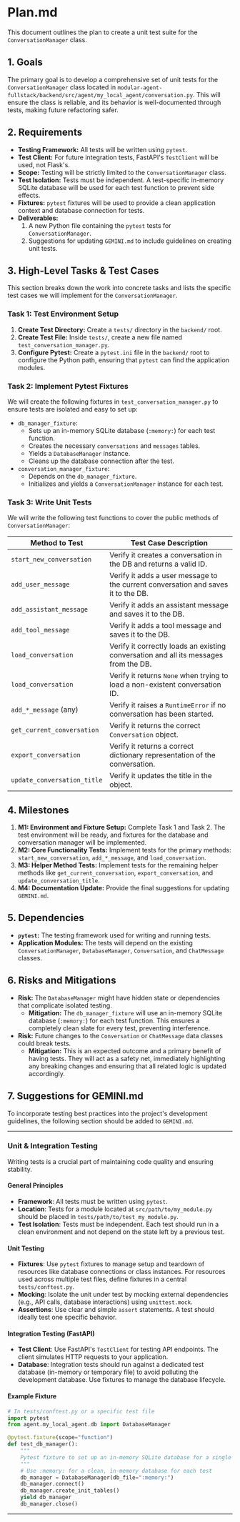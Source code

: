 # Plan.md

This document outlines the plan to create a unit test suite for the `ConversationManager` class.

## 1. Goals

The primary goal is to develop a comprehensive set of unit tests for the `ConversationManager` class located in `modular-agent-fullstack/backend/src/agent/my_local_agent/conversation.py`. This will ensure the class is reliable, and its behavior is well-documented through tests, making future refactoring safer.

## 2. Requirements

*   **Testing Framework:** All tests will be written using `pytest`.
*   **Test Client:** For future integration tests, FastAPI's `TestClient` will be used, not Flask's.
*   **Scope:** Testing will be strictly limited to the `ConversationManager` class.
*   **Test Isolation:** Tests must be independent. A test-specific in-memory SQLite database will be used for each test function to prevent side effects.
*   **Fixtures:** `pytest` fixtures will be used to provide a clean application context and database connection for tests.
*   **Deliverables:**
    1.  A new Python file containing the `pytest` tests for `ConversationManager`.
    2.  Suggestions for updating `GEMINI.md` to include guidelines on creating unit tests.

## 3. High-Level Tasks & Test Cases

This section breaks down the work into concrete tasks and lists the specific test cases we will implement for the `ConversationManager`.

### Task 1: Test Environment Setup

1.  **Create Test Directory:** Create a `tests/` directory in the `backend/` root.
2.  **Create Test File:** Inside `tests/`, create a new file named `test_conversation_manager.py`.
3.  **Configure Pytest:** Create a `pytest.ini` file in the `backend/` root to configure the Python path, ensuring that `pytest` can find the application modules.

### Task 2: Implement Pytest Fixtures

We will create the following fixtures in `test_conversation_manager.py` to ensure tests are isolated and easy to set up:

*   `db_manager_fixture`:
    *   Sets up an in-memory SQLite database (`:memory:`) for each test function.
    *   Creates the necessary `conversations` and `messages` tables.
    *   Yields a `DatabaseManager` instance.
    *   Cleans up the database connection after the test.
*   `conversation_manager_fixture`:
    *   Depends on the `db_manager_fixture`.
    *   Initializes and yields a `ConversationManager` instance for each test.

### Task 3: Write Unit Tests

We will write the following test functions to cover the public methods of `ConversationManager`:

| Method to Test              | Test Case Description                                                              |
| --------------------------- | ---------------------------------------------------------------------------------- |
| `start_new_conversation`    | Verify it creates a conversation in the DB and returns a valid ID.                 |
| `add_user_message`          | Verify it adds a user message to the current conversation and saves it to the DB.  |
| `add_assistant_message`     | Verify it adds an assistant message and saves it to the DB.                        |
| `add_tool_message`          | Verify it adds a tool message and saves it to the DB.                              |
| `load_conversation`         | Verify it correctly loads an existing conversation and all its messages from the DB. |
| `load_conversation`         | Verify it returns `None` when trying to load a non-existent conversation ID.       |
| `add_*_message` (any)       | Verify it raises a `RuntimeError` if no conversation has been started.             |
| `get_current_conversation`  | Verify it returns the correct `Conversation` object.                               |
| `export_conversation`       | Verify it returns a correct dictionary representation of the conversation.         |
| `update_conversation_title` | Verify it updates the title in the object.                                         |

## 4. Milestones

1.  **M1: Environment and Fixture Setup:** Complete Task 1 and Task 2. The test environment will be ready, and fixtures for the database and conversation manager will be implemented.
2.  **M2: Core Functionality Tests:** Implement tests for the primary methods: `start_new_conversation`, `add_*_message`, and `load_conversation`.
3.  **M3: Helper Method Tests:** Implement tests for the remaining helper methods like `get_current_conversation`, `export_conversation`, and `update_conversation_title`.
4.  **M4: Documentation Update:** Provide the final suggestions for updating `GEMINI.md`.

## 5. Dependencies

*   **`pytest`:** The testing framework used for writing and running tests.
*   **Application Modules:** The tests will depend on the existing `ConversationManager`, `DatabaseManager`, `Conversation`, and `ChatMessage` classes.

## 6. Risks and Mitigations

*   **Risk:** The `DatabaseManager` might have hidden state or dependencies that complicate isolated testing.
    *   **Mitigation:** The `db_manager_fixture` will use an in-memory SQLite database (`:memory:`) for each test function. This ensures a completely clean slate for every test, preventing interference.
*   **Risk:** Future changes to the `Conversation` or `ChatMessage` data classes could break tests.
    *   **Mitigation:** This is an expected outcome and a primary benefit of having tests. They will act as a safety net, immediately highlighting any breaking changes and ensuring that all related logic is updated accordingly.

## 7. Suggestions for GEMINI.md

To incorporate testing best practices into the project's development guidelines, the following section should be added to `GEMINI.md`.

---

### Unit & Integration Testing

Writing tests is a crucial part of maintaining code quality and ensuring stability.

#### General Principles

- **Framework**: All tests must be written using `pytest`.
- **Location**: Tests for a module located at `src/path/to/my_module.py` should be placed in `tests/path/to/test_my_module.py`.
- **Test Isolation**: Tests must be independent. Each test should run in a clean environment and not depend on the state left by a previous test.

#### Unit Testing

- **Fixtures**: Use `pytest` fixtures to manage setup and teardown of resources like database connections or class instances. For resources used across multiple test files, define fixtures in a central `tests/conftest.py`.
- **Mocking**: Isolate the unit under test by mocking external dependencies (e.g., API calls, database interactions) using `unittest.mock`.
- **Assertions**: Use clear and simple `assert` statements. A test should ideally test one specific behavior.

#### Integration Testing (FastAPI)

- **Test Client**: Use FastAPI's `TestClient` for testing API endpoints. The client simulates HTTP requests to your application.
- **Database**: Integration tests should run against a dedicated test database (in-memory or temporary file) to avoid polluting the development database. Use fixtures to manage the database lifecycle.

#### Example Fixture

```python
# In tests/conftest.py or a specific test file
import pytest
from agent.my_local_agent.db import DatabaseManager

@pytest.fixture(scope="function")
def test_db_manager():
    """
    Pytest fixture to set up an in-memory SQLite database for a single test function.
    """
    # Use :memory: for a clean, in-memory database for each test
    db_manager = DatabaseManager(db_file=":memory:")
    db_manager.connect()
    db_manager.create_init_tables()
    yield db_manager
    db_manager.close()
```
---
